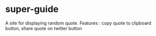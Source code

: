 # super-guide
A site for displaying random quote. Features : copy quote to clipboard button, share quote on twitter button
